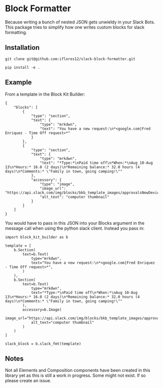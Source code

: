 # Block Formatter
Because writing a bunch of nested JSON gets unwieldy in your Slack Bots. This package tries to simplify how one writes custom blocks for slack formatting.

## Installation
`git clone git@github.com:iflores12/slack-block-formatter.git`

`pip install -e .`

## Example

From a template in the Block Kit Builder:
```
{
	"blocks": [
		{
			"type": "section",
			"text": {
				"type": "mrkdwn",
				"text": "You have a new request:\n*<google.com|Fred Enriquez - Time Off request>*"
			}
		},
		{
			"type": "section",
			"text": {
				"type": "mrkdwn",
				"text": "*Type:*\nPaid time off\n*When:*\nAug 10-Aug 13\n*Hours:* 16.0 (2 days)\n*Remaining balance:* 32.0 hours (4 days)\n*Comments:* \"Family in town, going camping!\""
			},
			"accessory": {
				"type": "image",
				"image_url": "https://api.slack.com/img/blocks/bkb_template_images/approvalsNewDevice.png",
				"alt_text": "computer thumbnail"
			}
		}
	]
}
```

You would have to pass in this JSON into your Blocks argument in the message call when using the python slack client. Instead you pass in:

```
import block_kit_builder as b

template = [
    b.Section(
        text=b.Text(
            type="mrkdwn",
            text="You have a new request:\n*<google.com|Fred Enriquez - Time Off request>*",
        )
    ),
    b.Section(
        text=b.Text(
            type="mrkdwn",
            text="*Type:*\nPaid time off\n*When:*\nAug 10-Aug 13\n*Hours:* 16.0 (2 days)\n*Remaining balance:* 32.0 hours (4 days)\n*Comments:* \"Family in town, going camping!\""
        ),
        accessory=b.Image(
            image_url="https://api.slack.com/img/blocks/bkb_template_images/approvalsNewDevice.png",
            alt_text="computer thumbnail"
        )
    )
]

slack_block = b.slack_fmt(template)
```


## Notes
Not all Elements and Composition components have been created in this library yet as this is still a work in progress. Some might not exist. If so please create an issue.